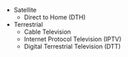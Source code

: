 - Satellite
	- Direct to Home (DTH)
- Terrestrial
	- Cable Television
	- Internet Protocol Television (IPTV)
	- Digital Terrestrial Television (DTT)
